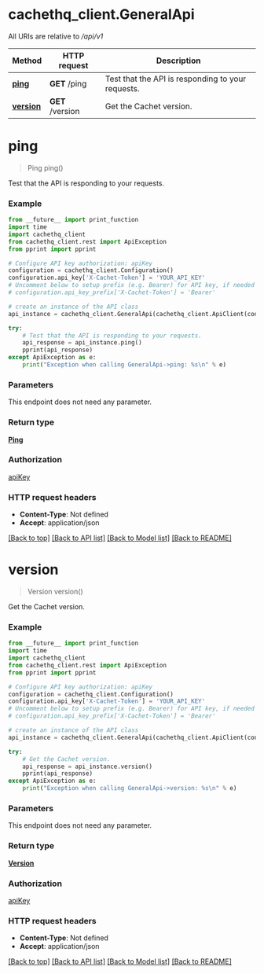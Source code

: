 # cachethq_client.GeneralApi

All URIs are relative to */api/v1*

Method | HTTP request | Description
------------- | ------------- | -------------
[**ping**](GeneralApi.md#ping) | **GET** /ping | Test that the API is responding to your requests.
[**version**](GeneralApi.md#version) | **GET** /version | Get the Cachet version.

# **ping**
> Ping ping()

Test that the API is responding to your requests.

### Example
```python
from __future__ import print_function
import time
import cachethq_client
from cachethq_client.rest import ApiException
from pprint import pprint

# Configure API key authorization: apiKey
configuration = cachethq_client.Configuration()
configuration.api_key['X-Cachet-Token'] = 'YOUR_API_KEY'
# Uncomment below to setup prefix (e.g. Bearer) for API key, if needed
# configuration.api_key_prefix['X-Cachet-Token'] = 'Bearer'

# create an instance of the API class
api_instance = cachethq_client.GeneralApi(cachethq_client.ApiClient(configuration))

try:
    # Test that the API is responding to your requests.
    api_response = api_instance.ping()
    pprint(api_response)
except ApiException as e:
    print("Exception when calling GeneralApi->ping: %s\n" % e)
```

### Parameters
This endpoint does not need any parameter.

### Return type

[**Ping**](Ping.md)

### Authorization

[apiKey](../README.md#apiKey)

### HTTP request headers

 - **Content-Type**: Not defined
 - **Accept**: application/json

[[Back to top]](#) [[Back to API list]](../README.md#documentation-for-api-endpoints) [[Back to Model list]](../README.md#documentation-for-models) [[Back to README]](../README.md)

# **version**
> Version version()

Get the Cachet version.

### Example
```python
from __future__ import print_function
import time
import cachethq_client
from cachethq_client.rest import ApiException
from pprint import pprint

# Configure API key authorization: apiKey
configuration = cachethq_client.Configuration()
configuration.api_key['X-Cachet-Token'] = 'YOUR_API_KEY'
# Uncomment below to setup prefix (e.g. Bearer) for API key, if needed
# configuration.api_key_prefix['X-Cachet-Token'] = 'Bearer'

# create an instance of the API class
api_instance = cachethq_client.GeneralApi(cachethq_client.ApiClient(configuration))

try:
    # Get the Cachet version.
    api_response = api_instance.version()
    pprint(api_response)
except ApiException as e:
    print("Exception when calling GeneralApi->version: %s\n" % e)
```

### Parameters
This endpoint does not need any parameter.

### Return type

[**Version**](Version.md)

### Authorization

[apiKey](../README.md#apiKey)

### HTTP request headers

 - **Content-Type**: Not defined
 - **Accept**: application/json

[[Back to top]](#) [[Back to API list]](../README.md#documentation-for-api-endpoints) [[Back to Model list]](../README.md#documentation-for-models) [[Back to README]](../README.md)

